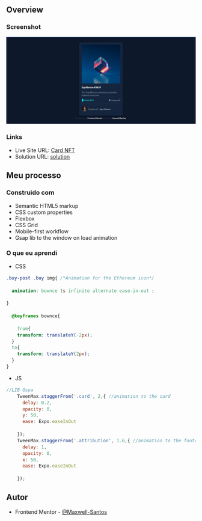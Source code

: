 ## Overview
### Screenshot

![Card NFT](./images/screenshot.jpg)
### Links

- Live Site URL: [Card NFT](https://nft-seven-nu.vercel.app/)
- Solution URL: [solution](https://www.frontendmentor.io/solutions/responsive-card-nft-S1Cs_UOE5)

## Meu processo

### Construido com

- Semantic HTML5 markup
- CSS custom properties
- Flexbox
- CSS Grid
- Mobile-first workflow
- Gsap lib to the window on load animation

### O que eu aprendi
- CSS
```css
.buy-post .buy img{ /*Animation for the Ethereum icon*/

  animation: bownce 1s infinite alternate ease-in-out ;

}

  @keyframes bownce{
    
    from{
    transform: translateY(-2px);
  }
  to{
    transform: translateY(2px);
  } 
}

```
- JS
```js
//LIB Gspa
    TweenMax.staggerFrom('.card', 2,{ //animation to the card
      delay: 0.2, 
      opacity: 0,
      y: 50,
      ease: Expo.easeInOut

    });
    TweenMax.staggerFrom('.attribution', 1.6,{ //animation to the footer
      delay: 1,
      opacity: 0,
      x: 50,
      ease: Expo.easeInOut

    });
```
## Autor

- Frontend Mentor - [@Maxwell-Santos](https://www.frontendmentor.io/profile/Maxwell-Santos)
